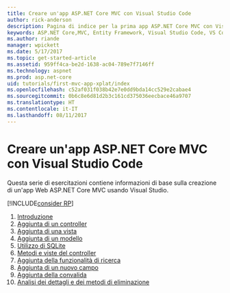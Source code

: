 ```yaml
---
title: Creare un'app ASP.NET Core MVC con Visual Studio Code
author: rick-anderson
description: Pagina di indice per la prima app ASP.NET Core MVC con Visual Studio Code
keywords: ASP.NET Core,MVC, Entity Framework, Visual Studio Code, VS Code
ms.author: riande
manager: wpickett
ms.date: 5/17/2017
ms.topic: get-started-article
ms.assetid: 959ff4ca-be2d-1638-ac04-789e7f7146ff
ms.technology: aspnet
ms.prod: asp.net-core
uid: tutorials/first-mvc-app-xplat/index
ms.openlocfilehash: c52af031f038b42e7e0dd9bda14cc529e2cabae4
ms.sourcegitcommit: 0b6c8e6d81d2b3c161cd375036eecbace46a9707
ms.translationtype: HT
ms.contentlocale: it-IT
ms.lasthandoff: 08/11/2017
---
```

# <a name="create-an-aspnet-core-mvc-app-with-visual-studio-code"></a>Creare un'app ASP.NET Core MVC con Visual Studio Code

Questa serie di esercitazioni contiene informazioni di base sulla creazione di un'app Web ASP.NET Core MVC usando Visual Studio. 

[!INCLUDE[consider RP](../../includes/razor.md)]

1. [Introduzione](start-mvc.md)
2. [Aggiunta di un controller](adding-controller.md)
3. [Aggiunta di una vista](adding-view.md)
4. [Aggiunta di un modello](adding-model.md)
5. [Utilizzo di SQLite](working-with-sql.md)
6. [Metodi e viste del controller](controller-methods-views.md)
7. [Aggiunta della funzionalità di ricerca](search.md)
8. [Aggiunta di un nuovo campo](new-field.md)
9. [Aggiunta della convalida](validation.md)
10. [Analisi dei dettagli e dei metodi di eliminazione](xref:tutorials/first-mvc-app/details)
